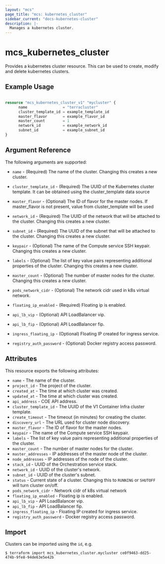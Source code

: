 ```yaml
---
layout: "mcs"
page_title: "mcs: kubernetes_cluster"
sidebar_current: "docs-kubernetes-cluster"
description: |-
  Manages a kubernetes cluster.
---
```


# mcs\_kubernetes\_cluster

Provides a kubernetes cluster resource. This can be used to create, modify and delete kubernetes clusters.

## Example Usage

```terraform

resource "mcs_kubernetes_cluster_v1" "mycluster" {
      name                = "terracluster"
      cluster_template_id = example_template_id
      master_flavor       = example_flavor_id
      master_count        = 1
      network_id          = example_network_id
      subnet_id           = example_subnet_id
}
```

## Argument Reference

The following arguments are supported:

* `name` - (Required) The name of the cluster. Changing this creates a new cluster.

* `cluster_template_id` - (Required) The UUID of the Kubernetes cluster
    template. It can be obtained using the cluster_template data source

* `master_flavor` - (Optional) The ID of flavor for the master nodes.
 If master_flavor is not present, value from cluster_template will be used

* `network_id` - (Required) The UUID of the network that will be attached to the cluster.
 Changing this creates a new cluster.

* `subnet_id` - (Required) The UUID of the subnet that will be attached to the cluster.
 Changing this creates a new cluster.

* `keypair` - (Optional) The name of the Compute service SSH keypair. Changing
    this creates a new cluster.

* `labels` - (Optional) The list of key value pairs representing additional
    properties of the cluster. Changing this creates a new cluster.

* `master_count` - (Optional) The number of master nodes for the cluster.
    Changing this creates a new cluster.
    
* `pods_network_cidr` - (Optional) The network cidr used in k8s virtual network.

* `floating_ip_enabled` - (Required) Floating ip is enabled.

* `api_lb_vip` - (Optional) API LoadBalancer vip.

* `api_lb_fip` - (Optional) API LoadBalancer fip.

* `ingress_floating_ip` - (Optional) Floating IP created for ingress service.

* `registry_auth_password` - (Optional) Docker registry access password.

## Attributes

This resource exports the following attributes:

* `name` - The name of the cluster.
* `project_id` - The project of the cluster.
* `created_at` - The time at which cluster was created.
* `updated_at` - The time at which cluster was created.
* `api_address` - COE API address.
* `cluster_template_id` - The UUID of the V1 Container Infra cluster template.
* `create_timeout` - The timeout (in minutes) for creating the cluster.
* `discovery_url` - The URL used for cluster node discovery.
* `master_flavor` - The ID of flavor for the master nodes.
* `keypair` - The name of the Compute service SSH keypair.
* `labels` - The list of key value pairs representing additional properties of
                 the cluster.
* `master_count` - The number of master nodes for the cluster.
* `master_addresses` - IP addresses of the master node of the cluster.
* `node_addresses` - IP addresses of the node of the cluster.
* `stack_id` - UUID of the Orchestration service stack.
* `network_id` - UUID of the cluster's network.
* `subnet_id` - UUID of the cluster's subnet.
* `status` - Current state of a cluster. Changing this to `RUNNING` or `SHUTOFF` will turn cluster on/off.
* `pods_network_cidr` - Network cidr of k8s virtual network
* `floating_ip_enabled` - Floating ip is enabled.
* `api_lb_vip` - API LoadBalancer vip.
* `api_lb_fip` - API LoadBalancer fip.
* `ingress_floating_ip` - Floating IP created for ingress service.
* `registry_auth_password` - Docker registry access password.

## Import

Clusters can be imported using the `id`, e.g.

```
$ terraform import mcs_kubernetes_cluster.mycluster ce0f9463-dd25-474b-9fe8-94de63e5e42b
```